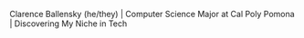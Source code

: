 Clarence Ballensky (he/they) | Computer Science Major at Cal Poly Pomona | Discovering My Niche in Tech
<!--- - 👀 I’m interested in ...
- 🌱 I’m currently learning ...
- 💞️ I’m looking to collaborate on ... --->
<!--- - 📫 How to reach me ... --->
<!--- - ⚡ Fun fact: ... --->

<!---
AthenaBallensky/AthenaBallensky is a ✨ special ✨ repository because its `README.md` (this file) appears on your GitHub profile.
You can click the Preview link to take a look at your changes.
--->
